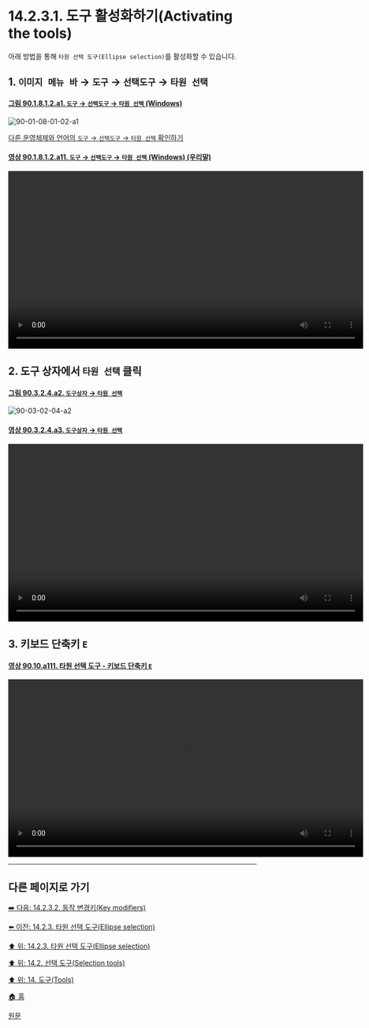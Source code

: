 # 14.2.3.1. 도구 활성화하기(Activating the tools)
아래 방법을 통해 `타원 선택 도구(Ellipse selection)`를 활성화할 수 있습니다.

## 1. `이미지 메뉴 바` → `도구` → `선택도구` → `타원 선택`

<a id="90-01-08-01-02-a1"></a>

#### [그림 90.1.8.1.2.a1. `도구` → `선택도구` → `타원 선택` (Windows)](./90-01-08-01-02-ellipse_select.md#90-01-08-01-02-a1)
![90-01-08-01-02-a1](https://github.com/wonder13662/gimp/assets/15767104/4c50d30e-9b57-4903-aaaa-7bb0a1cf8178)

[다른 운영체제와 언어의 `도구` → `선택도구` → `타원 선택` 확인하기](./90-01-08-01-02-ellipse_select.md#90-01-08-01-02-a2)

<a id="90-01-08-01-02-a11"></a>

#### [영상 90.1.8.1.2.a11. `도구` → `선택도구` → `타원 선택` (Windows) (우리말)](./90-01-08-01-02-ellipse_select.md#90-01-08-01-02-a11)
<video controls="controls" width="720" src="https://github.com/wonder13662/gimp/assets/15767104/96c69938-56ee-4c2f-869b-c64acbeb49e9"></video>

## 2. 도구 상자에서 `타원 선택` 클릭

<a id="90-03-02-04-a2"></a>

#### [그림 90.3.2.4.a2. `도구상자` → `타원 선택`](./90-03-02-04-ellipse_select.md#90-03-02-04-a2)
![90-03-02-04-a2](https://github.com/wonder13662/gimp/assets/15767104/7d0d8ae9-663d-42e3-9912-365b4df0ca49)

<a id="90-03-02-04-a3"></a>

#### [영상 90.3.2.4.a3. `도구상자` → `타원 선택`](./90-03-02-04-ellipse_select.md#90-03-02-04-a3)
<video controls="controls" width="720" src="https://github.com/wonder13662/gimp/assets/15767104/3e0bd8cc-d80d-4ceb-8d15-be8cd98b0153"></video>

## 3. 키보드 단축키 `E`

<a id="90-10-a111"></a>

#### [영상 90.10.a111. 타원 선택 도구 - 키보드 단축키 `E`](./90-10-00-keyboard_shortcut.md#90-10-a111)
<video controls="controls" width="720" src="https://github.com/wonder13662/gimp/assets/15767104/cc9bd585-91d3-48e7-863d-f566e496a1f6"></video>

***

## 다른 페이지로 가기

[➡️ 다음: 14.2.3.2. 동작 변경키(Key modifiers)](./14-02-03-02-key_modifiers.md)

[⬅️ 이전: 14.2.3. 타원 선택 도구(Ellipse selection)](./14-02-03-00-ellipse-selection.md)

[⬆️ 위: 14.2.3. 타원 선택 도구(Ellipse selection)](./14-02-03-00-ellipse-selection.md)

[⬆️ 위: 14.2. 선택 도구(Selection tools)](./14-02-00-selection-tools.md)

[⬆️ 위: 14. 도구(Tools)](./14-00-tools.md)

[🏠 홈](./00-home.md)

[원문](https://docs.gimp.org/2.10/ko/gimp-tool-ellipse-select.html#idm10983)